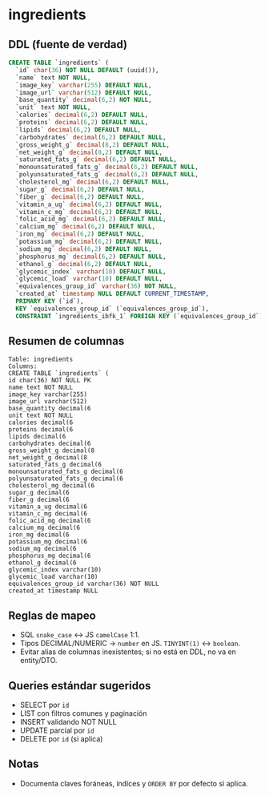 # ingredients

## DDL (fuente de verdad)

```sql
CREATE TABLE `ingredients` (
  `id` char(36) NOT NULL DEFAULT (uuid()),
  `name` text NOT NULL,
  `image_key` varchar(255) DEFAULT NULL,
  `image_url` varchar(512) DEFAULT NULL,
  `base_quantity` decimal(6,2) NOT NULL,
  `unit` text NOT NULL,
  `calories` decimal(6,2) DEFAULT NULL,
  `proteins` decimal(6,2) DEFAULT NULL,
  `lipids` decimal(6,2) DEFAULT NULL,
  `carbohydrates` decimal(6,2) DEFAULT NULL,
  `gross_weight_g` decimal(8,2) DEFAULT NULL,
  `net_weight_g` decimal(8,2) DEFAULT NULL,
  `saturated_fats_g` decimal(6,2) DEFAULT NULL,
  `monounsaturated_fats_g` decimal(6,2) DEFAULT NULL,
  `polyunsaturated_fats_g` decimal(6,2) DEFAULT NULL,
  `cholesterol_mg` decimal(6,2) DEFAULT NULL,
  `sugar_g` decimal(6,2) DEFAULT NULL,
  `fiber_g` decimal(6,2) DEFAULT NULL,
  `vitamin_a_ug` decimal(6,2) DEFAULT NULL,
  `vitamin_c_mg` decimal(6,2) DEFAULT NULL,
  `folic_acid_mg` decimal(6,2) DEFAULT NULL,
  `calcium_mg` decimal(6,2) DEFAULT NULL,
  `iron_mg` decimal(6,2) DEFAULT NULL,
  `potassium_mg` decimal(6,2) DEFAULT NULL,
  `sodium_mg` decimal(6,2) DEFAULT NULL,
  `phosphorus_mg` decimal(6,2) DEFAULT NULL,
  `ethanol_g` decimal(6,2) DEFAULT NULL,
  `glycemic_index` varchar(10) DEFAULT NULL,
  `glycemic_load` varchar(10) DEFAULT NULL,
  `equivalences_group_id` varchar(36) NOT NULL,
  `created_at` timestamp NULL DEFAULT CURRENT_TIMESTAMP,
  PRIMARY KEY (`id`),
  KEY `equivalences_group_id` (`equivalences_group_id`),
  CONSTRAINT `ingredients_ibfk_1` FOREIGN KEY (`equivalences_group_id`) REFERENCES `equivalences_groups` (`id`));
```

## Resumen de columnas

```
Table: ingredients
Columns:
CREATE TABLE `ingredients` (
id char(36) NOT NULL PK
name text NOT NULL
image_key varchar(255)
image_url varchar(512)
base_quantity decimal(6
unit text NOT NULL
calories decimal(6
proteins decimal(6
lipids decimal(6
carbohydrates decimal(6
gross_weight_g decimal(8
net_weight_g decimal(8
saturated_fats_g decimal(6
monounsaturated_fats_g decimal(6
polyunsaturated_fats_g decimal(6
cholesterol_mg decimal(6
sugar_g decimal(6
fiber_g decimal(6
vitamin_a_ug decimal(6
vitamin_c_mg decimal(6
folic_acid_mg decimal(6
calcium_mg decimal(6
iron_mg decimal(6
potassium_mg decimal(6
sodium_mg decimal(6
phosphorus_mg decimal(6
ethanol_g decimal(6
glycemic_index varchar(10)
glycemic_load varchar(10)
equivalences_group_id varchar(36) NOT NULL
created_at timestamp NULL
```

## Reglas de mapeo

- SQL `snake_case` ↔ JS `camelCase` 1:1.
- Tipos DECIMAL/NUMERIC → `number` en JS. `TINYINT(1)` ↔ `boolean`.
- Evitar alias de columnas inexistentes; si no está en DDL, no va en entity/DTO.

## Queries estándar sugeridos

- SELECT por `id`
- LIST con filtros comunes y paginación
- INSERT validando NOT NULL
- UPDATE parcial por `id`
- DELETE por `id` (si aplica)

## Notas

- Documenta claves foráneas, índices y `ORDER BY` por defecto si aplica.
